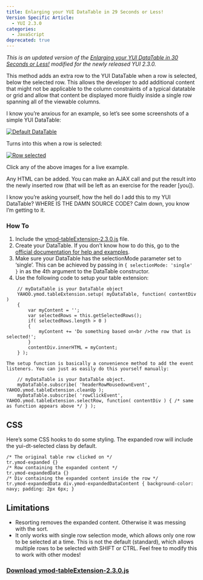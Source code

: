 ```yaml
---
title: Enlarging your YUI DataTable in 29 Seconds or Less!
Version Specific Article:
  - YUI 2.3.0
categories:
  - JavaScript
deprecated: true
---
```


*This is an updated version of the [Enlarging your YUI DataTable in 30 Seconds or Less!][1] modified for the newly released YUI 2.3.0.*

 [1]: /web/enlarging-your-yui-datatable-in-30-seconds-or-less/

This method adds an extra row to the YUI DataTable when a row is selected, below the selected row. This allows the developer to add additional content that might not be applicable to the column constraints of a typical datatable or grid and allow that content be displayed more fluidly inside a single row spanning all of the viewable columns.

I know you’re anxious for an example, so let’s see some screenshots of a simple YUI DataTable:

[![Default DataTable][3img]][3]

 [3img]: /web/wp-content/uploads/2007/08/default-datatable.gif
 [3]: /Lib/ymod/ymod-tableExtension-2.3.0.html

Turns into this when a row is selected:

[![Row selected][4img]][4]

 [4img]: /web/wp-content/uploads/2007/08/datatable-selected.gif
 [4]: /Lib/ymod/ymod-tableExtension-2.3.0.html

Click any of the above images for a live example.

Any HTML can be added. You can make an AJAX call and put the result into the newly inserted row (that will be left as an exercise for the reader [you]).

I know you’re asking yourself, how the hell do I add this to my YUI DataTable? WHERE IS THE DAMN SOURCE CODE? Calm down, you know I’m getting to it.

### How To

1. Include the [ymod-tableExtension-2.3.0.js][source] file.
2. Create your DataTable. If you don’t know how to do this, go to the [official documentation for help and examples][5].
3. Make sure your DataTable has the selectionMode parameter set to ‘single’. This can be achieved by passing in `{ selectionMode: 'single' }` in as the 4th argument to the DataTable constructor.
4. Use the following code to setup your table extension:

 [source]: http://www.zachleat.com/Lib/ymod/ymod-tableExtension-2.3.0.js
 [5]: http://developer.yahoo.com/yui/datatable/

        // myDataTable is your DataTable object
        YAHOO.ymod.tableExtension.setup( myDataTable, function( contentDiv )
        {
            var myContent = '';
            var selectedRows = this.getSelectedRows();
            if( selectedRows.length > 0 )
            {
                myContent += 'Do something based on<br />the row that is selected!';
            }
            contentDiv.innerHTML = myContent;
        } );

    The setup function is basically a convenience method to add the event listeners. You can just as easily do this yourself manually:

        // myDataTable is your DataTable object.
        myDataTable.subscribe( 'headerRowMousedownEvent', YAHOO.ymod.tableExtension.cleanUp );
        myDataTable.subscribe( 'rowClickEvent', YAHOO.ymod.tableExtension.selectRow, function( contentDiv ) { /* same as function appears above */ } );

## CSS

Here’s some CSS hooks to do some styling. The expanded row will include the yui-dt-selected class by default.

    /* The original table row clicked on */
    tr.ymod-expanded {}
    /* Row containing the expanded content */
    tr.ymod-expandedData {}
    /* Div containing the expanded content inside the row */
    tr.ymod-expandedData div.ymod-expandedDataContent { background-color: navy; padding: 2px 6px; }

## Limitations

 * Resorting removes the expanded content. Otherwise it was messing with the sort.
 * It only works with single row selection mode, which allows only one row to be selected at a time. This is not the default (standard), which allows multiple rows to be selected with SHIFT or CTRL. Feel free to modify this to work with other modes!

### [Download ymod-tableExtension-2.3.0.js][source]
